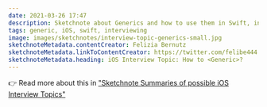 ```yaml
---
date: 2021-03-26 17:47
description: Sketchnote about Generics and how to use them in Swift, in detail about naming conventions, type constraints and code examples.
tags: generic, iOS, swift, interviewing
image: images/sketchnotes/interview-topic-generics-small.jpg
sketchnoteMetadata.contentCreator: Felizia Bernutz
sketchnoteMetadata.linkToContentCreator: https://twitter.com/felibe444
sketchnoteMetadata.heading: iOS Interview Topic: How to <Generic>?
---
```


👉 Read more about this in ["Sketchnote Summaries of possible iOS Interview Topics"](https://fbernutz.github.io/posts/summaries-ios-interview-topics/)
